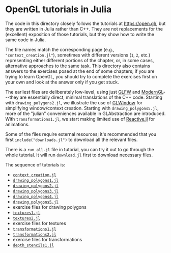 # OpenGL tutorials in Julia

The code in this directory closely follows the tutorials at
https://open.gl/, but they are written in Julia rather than C++.  They
are not replacements for the (excellent) exposition of those
tutorials, but they show how to write the same code in Julia.

The file names match the corresponding page (e.g.,
`"context_creation.jl"`), sometimes with different versions (`1`, `2`,
etc.) representing either different portions of the chapter, or, in
some cases, alternative approaches to the same task.  This directory
also contains answers to the exercises posed at the end of some
chapters; if you are trying to learn OpenGL, you should try to
complete the exercises first on your own and look at the answer only
if you get stuck.

The earliest files are deliberately low-level, using just
[GLFW](https://github.com/JuliaGL/GLFW.jl) and
[ModernGL](https://github.com/JuliaGL/ModernGL.jl)---they are
essentially direct, minimal translations of the C++ code. Starting
with `drawing_polygons2.jl`, we illustrate the use of
[GLWindow](https://github.com/JuliaGL/GLWindow.jl) for simplifying
window/context creation.  Starting with `drawing_polygons5.jl`, more
of the "julian" conveniences available in GLAbstraction are
introduced. With `transformations1.jl`, we start making limited use of
[Reactive.jl](https://github.com/JuliaLang/Reactive.jl) for
animations.

Some of the files require external resources; it's recommended that
you first `include("downloads.jl")` to download all the relevant
files.

There is a `run_all.jl` file in tutorial, you can try it out to go through the whole tutorial. It will run `download.jl` first to download necessary files.

The sequence of tutorials is:

- [`context_creation.jl`](context_creation.jl)
- [`drawing_polygons1.jl`](drawing_polygons1.jl)
- [`drawing_polygons2.jl`](drawing_polygons2.jl)
- [`drawing_polygons3.jl`](drawing_polygons3.jl)
- [`drawing_polygons4.jl`](drawing_polygons4.jl)
- [`drawing_polygons5.jl`](drawing_polygons5.jl)
- exercise files for drawing polygons
- [`textures1.jl`](textures1.jl)
- [`textures2.jl`](textures2.jl)
- exercise files for textures
- [`transformations1.jl`](transformations1.jl)
- [`transformations2.jl`](transformations2.jl)
- exercise files for transformations
- [`depth_stencils1.jl`](depth_stencils1.jl)
